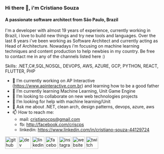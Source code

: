 ### Hi there 👋, i'm Cristiano Souza
#### A passionate software architect from São Paulo, Brazil
I'm a developer with almost 19 years of experience, currently working in Brazil, i love to build new things and try new tools and languages.
Over the last 8 years i've been working as Software Architect and currently acting as Head of Architecture.
Nowadays i'm focusing on machine learning techniques and content production to help newbies in my country.
Be free to contact me in any of the channels listed here :)


Skills: .NET,C#,SQL,NOSQL, DEVOPS, AWS, AZURE, GCP, PYTHON, REACT, FLUTTER, PHP

- 🔭 I’m currently working on AP Interactive (https://www.apinteractive.com.br) and learning how to be a good father
- 🌱 I’m currently learning Machine Learning, Unit Game Engine 
- 👯 I’m looking to collaborate on new web technologies projects 
- 🤔 I’m looking for help with machine learning/Unit 
- 💬 Ask me about .NET, clean arch, design patterns, devops, azure, aws 
- 📫 How to reach me: 
  - mail: cristianocps@gmail.com 
  - fb: http://facebook.com/criscps 
  - linkedin: https://www.linkedin.com/in/cristiano-souza-44129724


[<img src='https://cdn.jsdelivr.net/npm/simple-icons@3.0.1/icons/github.svg' alt='github' height='40'>](https://github.com/cristianocps)  [<img src='https://cdn.jsdelivr.net/npm/simple-icons@3.0.1/icons/dev-dot-to.svg' alt='dev' height='40'>](https://dev.to/cristianocps)  [<img src='https://cdn.jsdelivr.net/npm/simple-icons@3.0.1/icons/linkedin.svg' alt='linkedin' height='40'>](https://www.linkedin.com/in/cristiano-souza-44129724//)  [<img src='https://cdn.jsdelivr.net/npm/simple-icons@3.0.1/icons/facebook.svg' alt='facebook' height='40'>](https://www.facebook.com/criscps)  [<img src='https://cdn.jsdelivr.net/npm/simple-icons@3.0.1/icons/instagram.svg' alt='instagram' height='40'>](https://www.instagram.com/brcodebeer/)  [<img src='https://cdn.jsdelivr.net/npm/simple-icons@3.0.1/icons/icloud.svg' alt='website' height='40'>](https://codeandbeer.com.br)  [<img src='https://cdn.jsdelivr.net/npm/simple-icons@3.0.1/icons/twitch.svg' alt='twitch' height='40'>](https://www.twitch.tv/code_cerveja)  

